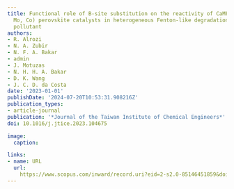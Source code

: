 ```yaml
---
title: Functional role of B-site substitution on the reactivity of CaMFeO3 (M = Cu,
  Mo, Co) perovskite catalysts in heterogeneous Fenton-like degradation of organic
  pollutant
authors:
- R. Alrozi
- N. A. Zubir
- N. F. A. Bakar
- admin
- J. Motuzas
- N. H. H. A. Bakar
- D. K. Wang
- J. C. D. da Costa
date: '2023-01-01'
publishDate: '2024-07-20T10:53:31.908216Z'
publication_types:
- article-journal
publication: '*Journal of the Taiwan Institute of Chemical Engineers*'
doi: 10.1016/j.jtice.2023.104675

image:
  caption: 

links:
- name: URL
  url: 
    https://www.scopus.com/inward/record.uri?eid=2-s2.0-85146451859&doi=10.1016%2fj.jtice.2023.104675&partnerID=40&md5=71c41a86d830f50b363c88fc29a2aeb6
---
```

